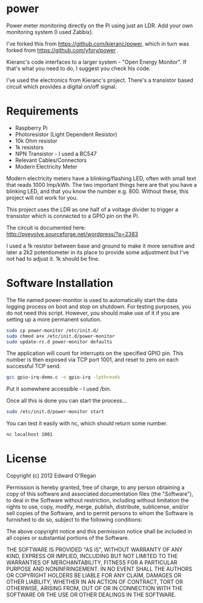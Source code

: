 power
=====

Power meter monitoring directly on the Pi using just an LDR. Add your own monitoring system (I used Zabbix).

I've forked this from https://github.com/kieranc/power, which in turn was forked from https://github.com/yfory/power .

Kieranc's code interfaces to a larger system - "Open Energy Monitor". If that's what you need to do, I suggest you check his code.

I've used the electronics from Kieranc's project. There's a transistor based circuit which provides a digital on/off signal.

# Requirements
* Raspberry Pi
* Photoresistor (Light Dependent Resistor)
* 10k Ohm resistor
* 1k resistors
* NPN Transistor - I used a BC547
* Relevant Cables/Connectors
* Modern Electricity Meter

Modern electricity meters have a blinking/flashing LED, often with small text that reads 1000 Imp/kWh. The two important things here are that you have a blinking LED, and that you know the number e.g. 800. Without these, this project will not work for you.

This project uses the LDR as one half of a voltage divider to trigger a transistor which is connected to a GPIO pin on the Pi.

The circuit is documented here: http://pyevolve.sourceforge.net/wordpress/?p=2383

I used a 1k resistor between base and ground to make it more sensitive and later a 2k2 potentiometer in its place to provide some adjustment but I've not had to adjust it. 1k should be fine.

# Software Installation

The file named power-monitor is used to automatically start the data logging process on boot and stop on shutdown. For testing purposes, you do not need this script. However, you should make use of it if you are setting up a more permanent solution.

```bash
sudo cp power-monitor /etc/init.d/
sudo chmod a+x /etc/init.d/power-monitor
sudo update-rc.d power-monitor defaults
```

The application will count for interrupts on the specified GPIO pin. This number is then exposed via TCP port 1001, and reset to zero on each successful TCP send.

```bash
gcc gpio-irq-demo.c -o gpio-irq -lpthreads
```

Put it somewhere accessible - I used /bin.

Once all this is done you can start the process...

```bash
sudo /etc/init.d/power-monitor start
```

You can test it easily with nc, which should return some number.
```bash
nc localhost 1001
```


# License

Copyright (c) 2012 Edward O'Regan

Permission is hereby granted, free of charge, to any person obtaining a copy of this software and associated documentation files (the "Software"), to deal in the Software without restriction, including without limitation the rights to use, copy, modify, merge, publish, distribute, sublicense, and/or sell copies of the Software, and to permit persons to whom the Software is furnished to do so, subject to the following conditions:

The above copyright notice and this permission notice shall be included in all copies or substantial portions of the Software.

THE SOFTWARE IS PROVIDED "AS IS", WITHOUT WARRANTY OF ANY KIND, EXPRESS OR IMPLIED, INCLUDING BUT NOT LIMITED TO THE WARRANTIES OF MERCHANTABILITY, FITNESS FOR A PARTICULAR PURPOSE AND NONINFRINGEMENT. IN NO EVENT SHALL THE AUTHORS OR COPYRIGHT HOLDERS BE LIABLE FOR ANY CLAIM, DAMAGES OR OTHER LIABILITY, WHETHER IN AN ACTION OF CONTRACT, TORT OR OTHERWISE, ARISING FROM, OUT OF OR IN CONNECTION WITH THE SOFTWARE OR THE USE OR OTHER DEALINGS IN THE SOFTWARE.

